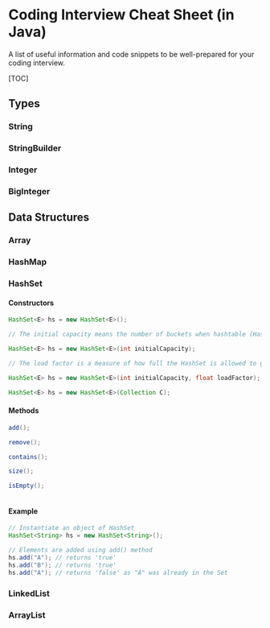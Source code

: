 # Coding Interview Cheat Sheet (in Java)
A list of useful information and code snippets to be well-prepared for your coding interview.

[TOC]

## Types

### String 

### StringBuilder

### Integer

### BigInteger





## Data Structures

### Array

### HashMap

### HashSet 

#### Constructors

```java
HashSet<E> hs = new HashSet<E>();
```
```java
// The initial capacity means the number of buckets when hashtable (HashSet internally uses hashtable data structure) is created. The number of buckets will be automatically increased if the current size gets full. 

HashSet<E> hs = new HashSet<E>(int initialCapacity);
```
```java
// The load factor is a measure of how full the HashSet is allowed to get before its capacity is automatically increased. When the number of entries in the hash table exceeds the product of the load factor and the current capacity, the hash table is rehashed (that is, internal data structures are rebuilt) so that the hash table has approximately twice the number of buckets.

HashSet<E> hs = new HashSet<E>(int initialCapacity, float loadFactor);
```
```java
HashSet<E> hs = new HashSet<E>(Collection C);
```

#### Methods
```java
add();
```
```java
remove();
```
```java
contains();
```
```java
size();
```
```java
isEmpty();
```
```java
```

#### Example

```java
// Instantiate an object of HashSet 
HashSet<String> hs = new HashSet<String>(); 

// Elements are added using add() method 
hs.add("A"); // returns 'true'
hs.add("B"); // returns 'true'
hs.add("A"); // returns 'false' as "A" was already in the Set
```





### LinkedList

### ArrayList

### 

